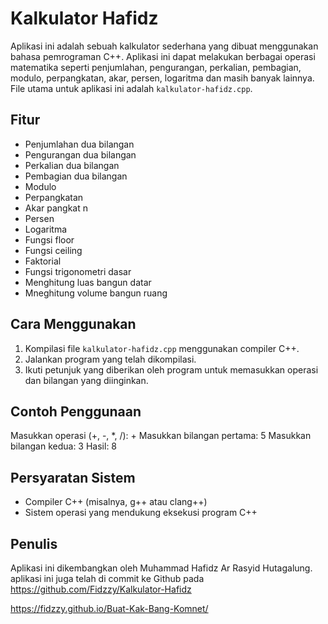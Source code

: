# Kalkulator Hafidz
Aplikasi ini adalah sebuah kalkulator sederhana yang dibuat menggunakan bahasa pemrograman C++. Aplikasi ini dapat melakukan berbagai operasi matematika seperti penjumlahan, pengurangan, perkalian, pembagian, modulo, perpangkatan, akar, persen, logaritma dan masih banyak lainnya. File utama untuk aplikasi ini adalah `kalkulator-hafidz.cpp`.

## Fitur
- Penjumlahan dua bilangan
- Pengurangan dua bilangan
- Perkalian dua bilangan
- Pembagian dua bilangan
- Modulo
- Perpangkatan
- Akar pangkat n
- Persen
- Logaritma
- Fungsi floor
- Fungsi ceiling
- Faktorial
- Fungsi trigonometri dasar
- Menghitung luas bangun datar
- Mneghitung volume bangun ruang


## Cara Menggunakan
1. Kompilasi file `kalkulator-hafidz.cpp` menggunakan compiler C++.
2. Jalankan program yang telah dikompilasi.
3. Ikuti petunjuk yang diberikan oleh program untuk memasukkan operasi dan bilangan yang diinginkan.

## Contoh Penggunaan
Masukkan operasi (+, -, *, /): +
Masukkan bilangan pertama: 5
Masukkan bilangan kedua: 3
Hasil: 8

## Persyaratan Sistem
- Compiler C++ (misalnya, g++ atau clang++)
- Sistem operasi yang mendukung eksekusi program C++

## Penulis
Aplikasi ini dikembangkan oleh Muhammad Hafidz Ar Rasyid Hutagalung. aplikasi ini juga telah di commit ke Github pada https://github.com/Fidzzy/Kalkulator-Hafidz


https://fidzzy.github.io/Buat-Kak-Bang-Komnet/
